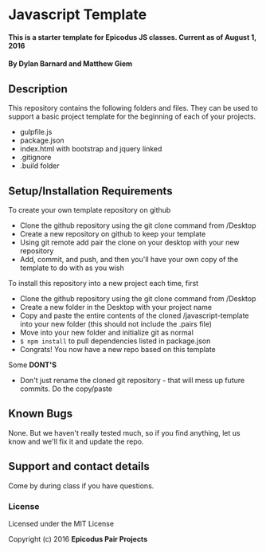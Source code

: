 # Javascript Template

#### This is a starter template for Epicodus JS classes. Current as of August 1, 2016

#### By Dylan Barnard and Matthew Giem

## Description

This repository contains the following folders and files.  They can be used to support a basic project template for the beginning of each of your projects.

* gulpfile.js
* package.json
* index.html with bootstrap and jquery linked
* .gitignore
* .build folder

## Setup/Installation Requirements

To create your own template repository on github

* Clone the github repository using the git clone command from /Desktop
* Create a new repository on github to keep your template
* Using git remote add pair the clone on your desktop with your new repository
* Add, commit, and push, and then you'll have your own copy of the template to do with as you wish

To install this repository into a new project each time, first

* Clone the github repository using the git clone command from /Desktop
* Create a new folder in the Desktop with your project name
* Copy and paste the entire contents of the cloned /javascript-template into your new folder (this should not include the .pairs file)
* Move into your new folder and initialize git as normal
* ``` $ npm install ``` to pull dependencies listed in package.json
* Congrats! You now have a new repo based on this template

Some **DONT'S**

* Don't just rename the cloned git repository - that will mess up future commits.  Do the copy/paste

## Known Bugs

None.  But we haven't really tested much, so if you find anything, let us know and we'll fix it and update the repo.  

## Support and contact details

Come by during class if you have questions.

### License

Licensed under the MIT License

Copyright (c) 2016 **Epicodus Pair Projects**
